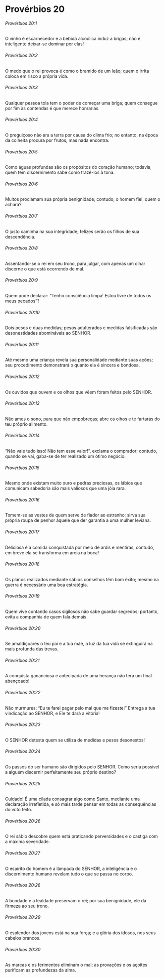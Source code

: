 # Provérbios 20

###### Provérbios 20:1

O vinho é escarnecedor e a bebida alcoólica induz a brigas; não é inteligente deixar-se dominar por elas!

###### Provérbios 20:2

O medo que o rei provoca é como o bramido de um leão; quem o irrita coloca em risco a própria vida.

###### Provérbios 20:3

Qualquer pessoa tola tem o poder de começar uma briga; quem consegue por fim às contendas é que merece honrarias.

###### Provérbios 20:4

O preguiçoso não ara a terra por causa do clima frio; no entanto, na época da colheita procura por frutos, mas nada encontra.

###### Provérbios 20:5

Como águas profundas são os propósitos do coração humano; todavia, quem tem discernimento sabe como trazê-los à tona.

###### Provérbios 20:6

Muitos proclamam sua própria benignidade; contudo, o homem fiel, quem o achará?

###### Provérbios 20:7

O justo caminha na sua integridade; felizes serão os filhos de sua descendência.

###### Provérbios 20:8

Assentando-se o rei em seu trono, para julgar, com apenas um olhar discerne o que está ocorrendo de mal.

###### Provérbios 20:9

Quem pode declarar: “Tenho consciência limpa! Estou livre de todos os meus pecados”?

###### Provérbios 20:10

Dois pesos e duas medidas; pesos adulterados e medidas falsificadas são desonestidades abomináveis ao SENHOR.

###### Provérbios 20:11

Até mesmo uma criança revela sua personalidade mediante suas ações; seu procedimento demonstrará o quanto ela é sincera e bondosa.

###### Provérbios 20:12

Os ouvidos que ouvem e os olhos que vêem foram feitos pelo SENHOR.

###### Provérbios 20:13

Não ames o sono, para que não empobreças; abre os olhos e te fartarás do teu próprio alimento.

###### Provérbios 20:14

“Não vale tudo isso! Não tem esse valor!”, exclama o comprador; contudo, quando se vai, gaba-se de ter realizado um ótimo negócio.

###### Provérbios 20:15

Mesmo onde existam muito ouro e pedras preciosas, os lábios que comunicam sabedoria são mais valiosos que uma jóia rara.

###### Provérbios 20:16

Tomem-se as vestes de quem serve de fiador ao estranho; sirva sua própria roupa de penhor àquele que der garantia a uma mulher leviana.

###### Provérbios 20:17

Deliciosa é a comida conquistada por meio de ardis e mentiras, contudo, em breve ela se transforma em areia na boca!

###### Provérbios 20:18

Os planos realizados mediante sábios conselhos têm bom êxito; mesmo na guerra é necessário uma boa estratégia.

###### Provérbios 20:19

Quem vive contando casos sigilosos não sabe guardar segredos; portanto, evita a companhia de quem fala demais.

###### Provérbios 20:20

Se amaldiçoares o teu pai e a tua mãe, a luz da tua vida se extinguirá na mais profunda das trevas.

###### Provérbios 20:21

A conquista gananciosa e antecipada de uma herança não terá um final abençoado!

###### Provérbios 20:22

Não murmures: “Eu te farei pagar pelo mal que me fizeste!” Entrega a tua vindicação ao SENHOR, e Ele te dará a vitória!

###### Provérbios 20:23

O SENHOR detesta quem se utiliza de medidas e pesos desonestos!

###### Provérbios 20:24

Os passos do ser humano são dirigidos pelo SENHOR. Como seria possível a alguém discernir perfeitamente seu próprio destino?

###### Provérbios 20:25

Cuidado! É uma cilada consagrar algo como Santo, mediante uma declaração irrefletida, e só mais tarde pensar em todas as consequências do voto feito.

###### Provérbios 20:26

O rei sábio descobre quem está praticando perversidades e o castiga com a máxima severidade.

###### Provérbios 20:27

O espírito do homem é a lâmpada do SENHOR, a inteligência e o discernimento humano revelam tudo o que se passa no corpo.

###### Provérbios 20:28

A bondade e a lealdade preservam o rei; por sua benignidade, ele dá firmeza ao seu trono.

###### Provérbios 20:29

O esplendor dos jovens está na sua força; e a glória dos idosos, nos seus cabelos brancos.

###### Provérbios 20:30

As marcas e os ferimentos eliminam o mal; as provações e os açoites purificam as profundezas da alma.

